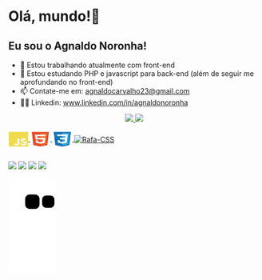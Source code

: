 # Olá, mundo!👋
## Eu sou o Agnaldo Noronha!

- 🔭 Estou trabalhando atualmente com front-end
- 🌱 Estou estudando PHP e javascript para back-end (além de seguir me aprofundando no front-end)
- 📫 Contate-me em: agnaldocarvalho23@gmail.com
- 🧑‍💼 Linkedin: www.linkedin.com/in/agnaldonoronha

<div align="center">
  <a href="https://github.com/Agnaldo-Noronha">
  <img height="160em" src="https://github-readme-stats.vercel.app/api?username=Agnaldo-Noronha&show_icons=true&theme=tokyonight&include_all_commits=true&count_private=true"/>
  <img height="160em" src="https://github-readme-stats.vercel.app/api/top-langs/?username=Agnaldo-Noronha&layout=compact&langs_count=7&theme=tokyonight"/>
</div>
<div style="display: inline_block"><br>
  <img align="center" alt="Rafa-Js" height="30" width="40" src="https://raw.githubusercontent.com/devicons/devicon/master/icons/javascript/javascript-plain.svg">
  <img align="center" alt="Rafa-HTML" height="30" width="40" src="https://raw.githubusercontent.com/devicons/devicon/master/icons/html5/html5-original.svg">
  <img align="center" alt="Rafa-CSS" height="30" width="40" src="https://raw.githubusercontent.com/devicons/devicon/master/icons/css3/css3-original.svg">
  <img align="center" alt="Rafa-CSS" height="30" width="40" src="https://cdn.jsdelivr.net/gh/devicons/devicon/icons/php/php-plain.svg">
</div>
  
  ##
 
<div> 
  <a href="https://instagram.com/_agnaldonoronha" target="_blank"><img src="https://img.shields.io/badge/-Instagram-%23E4405F?style=for-the-badge&logo=instagram&logoColor=white" target="_blank"></a>
  <a href = "mailto:agnaldocarvalho23@gmail.com"><img src="https://img.shields.io/badge/-Gmail-%23333?style=for-the-badge&logo=gmail&logoColor=white" target="_blank"></a>
  <a href="https://www.linkedin.com/in/agnaldonoronha/" target="_blank"><img src="https://img.shields.io/badge/-LinkedIn-%230077B5?style=for-the-badge&logo=linkedin&logoColor=white" target="_blank"></a>
  <a href="https://mywhats.net/agnaldonoronha" target="_blank"><img src="https://img.shields.io/badge/WhatsApp-25D366?style=for-the-badge&logo=whatsapp&logoColor=white" target="_blank"></a>
 
  ![Snake animation](https://github.com/Agnaldo-Noronha/Agnaldo-Noronha/blob/output/github-contribution-grid-snake.svg)
 
</div>


